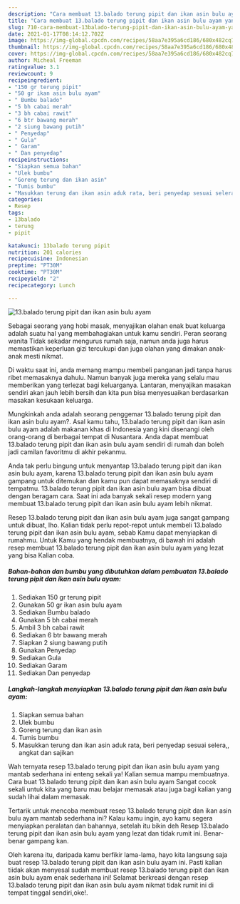 ```yaml
---
description: "Cara membuat 13.balado terung pipit dan ikan asin bulu ayam yang nikmat Untuk Jualan"
title: "Cara membuat 13.balado terung pipit dan ikan asin bulu ayam yang nikmat Untuk Jualan"
slug: 710-cara-membuat-13balado-terung-pipit-dan-ikan-asin-bulu-ayam-yang-nikmat-untuk-jualan
date: 2021-01-17T08:14:12.702Z
image: https://img-global.cpcdn.com/recipes/58aa7e395a6cd186/680x482cq70/13balado-terung-pipit-dan-ikan-asin-bulu-ayam-foto-resep-utama.jpg
thumbnail: https://img-global.cpcdn.com/recipes/58aa7e395a6cd186/680x482cq70/13balado-terung-pipit-dan-ikan-asin-bulu-ayam-foto-resep-utama.jpg
cover: https://img-global.cpcdn.com/recipes/58aa7e395a6cd186/680x482cq70/13balado-terung-pipit-dan-ikan-asin-bulu-ayam-foto-resep-utama.jpg
author: Micheal Freeman
ratingvalue: 3.1
reviewcount: 9
recipeingredient:
- "150 gr terung pipit"
- "50 gr ikan asin bulu ayam"
- " Bumbu balado"
- "5 bh cabai merah"
- "3 bh cabai rawit"
- "6 btr bawang merah"
- "2 siung bawang putih"
- " Penyedap"
- " Gula"
- " Garam"
- " Dan penyedap"
recipeinstructions:
- "Siapkan semua bahan"
- "Ulek bumbu"
- "Goreng terung dan ikan asin"
- "Tumis bumbu"
- "Masukkan terung dan ikan asin aduk rata, beri penyedap sesuai selera,, angkat dan sajikan"
categories:
- Resep
tags:
- 13balado
- terung
- pipit

katakunci: 13balado terung pipit 
nutrition: 201 calories
recipecuisine: Indonesian
preptime: "PT30M"
cooktime: "PT30M"
recipeyield: "2"
recipecategory: Lunch

---
```



![13.balado terung pipit dan ikan asin bulu ayam](https://img-global.cpcdn.com/recipes/58aa7e395a6cd186/680x482cq70/13balado-terung-pipit-dan-ikan-asin-bulu-ayam-foto-resep-utama.jpg)

Sebagai seorang yang hobi masak, menyajikan olahan enak buat keluarga adalah suatu hal yang membahagiakan untuk kamu sendiri. Peran seorang  wanita Tidak sekadar mengurus rumah saja, namun anda juga harus memastikan keperluan gizi tercukupi dan juga olahan yang dimakan anak-anak mesti nikmat.

Di waktu  saat ini, anda memang mampu membeli panganan jadi tanpa harus ribet memasaknya dahulu. Namun banyak juga mereka yang selalu mau memberikan yang terlezat bagi keluarganya. Lantaran, menyajikan masakan sendiri akan jauh lebih bersih dan kita pun bisa menyesuaikan berdasarkan masakan kesukaan keluarga. 



Mungkinkah anda adalah seorang penggemar 13.balado terung pipit dan ikan asin bulu ayam?. Asal kamu tahu, 13.balado terung pipit dan ikan asin bulu ayam adalah makanan khas di Indonesia yang kini disenangi oleh orang-orang di berbagai tempat di Nusantara. Anda dapat membuat 13.balado terung pipit dan ikan asin bulu ayam sendiri di rumah dan boleh jadi camilan favoritmu di akhir pekanmu.

Anda tak perlu bingung untuk menyantap 13.balado terung pipit dan ikan asin bulu ayam, karena 13.balado terung pipit dan ikan asin bulu ayam gampang untuk ditemukan dan kamu pun dapat memasaknya sendiri di tempatmu. 13.balado terung pipit dan ikan asin bulu ayam bisa dibuat dengan beragam cara. Saat ini ada banyak sekali resep modern yang membuat 13.balado terung pipit dan ikan asin bulu ayam lebih nikmat.

Resep 13.balado terung pipit dan ikan asin bulu ayam juga sangat gampang untuk dibuat, lho. Kalian tidak perlu repot-repot untuk membeli 13.balado terung pipit dan ikan asin bulu ayam, sebab Kamu dapat menyiapkan di rumahmu. Untuk Kamu yang hendak membuatnya, di bawah ini adalah resep membuat 13.balado terung pipit dan ikan asin bulu ayam yang lezat yang bisa Kalian coba.

<!--inarticleads1-->

##### Bahan-bahan dan bumbu yang dibutuhkan dalam pembuatan 13.balado terung pipit dan ikan asin bulu ayam:

1. Sediakan 150 gr terung pipit
1. Gunakan 50 gr ikan asin bulu ayam
1. Sediakan  Bumbu balado
1. Gunakan 5 bh cabai merah
1. Ambil 3 bh cabai rawit
1. Sediakan 6 btr bawang merah
1. Siapkan 2 siung bawang putih
1. Gunakan  Penyedap
1. Sediakan  Gula
1. Sediakan  Garam
1. Sediakan  Dan penyedap




<!--inarticleads2-->

##### Langkah-langkah menyiapkan 13.balado terung pipit dan ikan asin bulu ayam:

1. Siapkan semua bahan
1. Ulek bumbu
1. Goreng terung dan ikan asin
1. Tumis bumbu
1. Masukkan terung dan ikan asin aduk rata, beri penyedap sesuai selera,, angkat dan sajikan




Wah ternyata resep 13.balado terung pipit dan ikan asin bulu ayam yang mantab sederhana ini enteng sekali ya! Kalian semua mampu membuatnya. Cara buat 13.balado terung pipit dan ikan asin bulu ayam Sangat cocok sekali untuk kita yang baru mau belajar memasak atau juga bagi kalian yang sudah lihai dalam memasak.

Tertarik untuk mencoba membuat resep 13.balado terung pipit dan ikan asin bulu ayam mantab sederhana ini? Kalau kamu ingin, ayo kamu segera menyiapkan peralatan dan bahannya, setelah itu bikin deh Resep 13.balado terung pipit dan ikan asin bulu ayam yang lezat dan tidak rumit ini. Benar-benar gampang kan. 

Oleh karena itu, daripada kamu berfikir lama-lama, hayo kita langsung saja buat resep 13.balado terung pipit dan ikan asin bulu ayam ini. Pasti kalian tiidak akan menyesal sudah membuat resep 13.balado terung pipit dan ikan asin bulu ayam enak sederhana ini! Selamat berkreasi dengan resep 13.balado terung pipit dan ikan asin bulu ayam nikmat tidak rumit ini di tempat tinggal sendiri,oke!.

